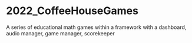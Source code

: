 # 2022_CoffeeHouseGames
A series of educational math games within a framework with a dashboard, audio manager, game manager, scorekeeper
